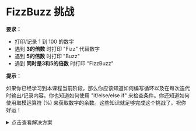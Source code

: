 # FizzBuzz 挑战

**要求：**

- 打印/记录 1 到 100 的数字
- 遇到 **3的倍数** 时打印 "Fizz" 代替数字
- 遇到 **5的倍数** 时打印 "Buzz"
- 遇到 **同时是3和5的倍数** 时打印 "FizzBuzz"

**提示：**

如果你已经学习到本课程当前阶段，那么你应该知道如何编写循环以及在每次迭代时输出/记录内容。你也知道如何使用 "if/else/else if" 来检查条件。你还知道如何使用取模运算符 (%) 来获取数字的余数。这些知识就足够完成这个挑战了。祝你好运！

<details>
  <summary>点击查看解决方案</summary>

### 方案 1: `For` 循环

```JavaScript
  for (let i = 1; i <= 100; i++) {
    if (i % 15 == 0) {
    	console.log("FizzBuzz");
    } else if (i % 3 == 0) {
    	console.log("Fizz");
    } else if (i % 5 == 0) {
    	console.log("Buzz");
    } else {
    	console.log(i);
    }
}
```

在上述代码中，我们将初始化表达式设为`1`。将条件设置为`i <= 100`。递增表达式设为`i++`。

我们首先检查`i`是否能被**15**整除。因为这意味着`i`同时能被**3**和**5**整除。在这种情况下，我们打印`"FizzBuzz"`。接着检查`i`是否能被**3**整除，如果是则打印`"Fizz"`。然后检查是否能被**5**整除，如果是则打印`"Buzz"`。如果`i`既不能被3也不能被5整除，就打印`i`（当前数字）。

### 方案 2: `While` 循环

```JavaScript
  let i = 1;

  while(i <= 100) {
    if (i % 15 == 0) {
    	console.log("FizzBuzz");
    } else if (i % 3 == 0) {
    	console.log("Fizz");
    } else if (i % 5 == 0) {
    	console.log("Buzz");
    } else {
    	console.log(i);
    }

    i++;
  }
```

这里我们做了同样的事情，只是使用了`while`循环

</details>
